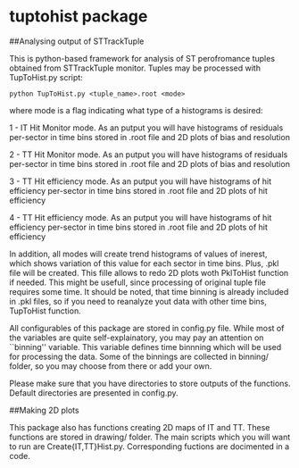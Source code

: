 # tuptohist package

##Analysing output of STTrackTuple

This is python-based framework for analysis of ST perofromance tuples obtained from STTrackTuple monitor.
Tuples may be processed with TupToHist.py script:

```
python TupToHist.py <tuple_name>.root <mode>
```
where mode is a flag indicating what type of a histograms is desired:

1 - IT Hit Monitor mode. As an putput you will have histograms of residuals per-sector in time bins stored in .root file and  2D plots of bias and resolution

2 - TT Hit Monitor mode. As an putput you will have histograms of residuals per-sector in time bins stored in .root file and  2D plots of bias and resolution

3 - TT Hit efficiency mode.  As an putput you will have histograms of hit efficiency per-sector in time bins stored in .root file and  2D plots of hit efficiency

4 - TT Hit efficiency mode.  As an putput you will have histograms of hit efficiency per-sector in time bins stored in .root file and  2D plots of hit efficiency


In addition, all modes will create trend histograms of values of inerest, which shows variation of this value for each sector in time bins.
Plus, .pkl file will be created. This fille allows to redo 2D plots woth PklToHist function if needed. This might be usefull, since processing of original tuple file requires some time. It should be noted, that time binning is already included in .pkl files, so if you need to reanalyze yout data with other time bins, TupToHist function.

All configurables of this package are stored in config.py file. While most of the variables are quite self-explainatory, you may pay an attention on ``binning'' variable. This variable defines time binnning which will be used for processing the data. Some of the binnings are collected in binning/ folder, so you may choose from there or add your own.

Please make sure that you have directories to store outputs of the functions. Default directories are presented in config.py.

##Making 2D plots

This package also has functions creating 2D maps of IT and TT. These functions are stored in drawing/ folder. The main scripts which you will want to run are Create{IT,TT}Hist.py. Corresponding fuctions are docimented in a code.
